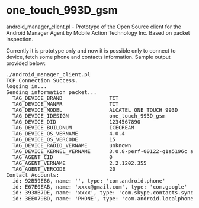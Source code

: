 one_touch_993D_gsm
==================
android_manager_client.pl - Prototype of the Open Source client for the Android
Manager Agent by Mobile Action Technology Inc. Based on packet inspection.

Currently it is prototype only and now it is possible only to connect to device,
fetch some phone and contacts information. Sample output provided below:

<pre>
./android_manager_client.pl
TCP Connection Success.
logging in...
Sending information packet...
  TAG_DEVICE_BRAND               TCT
  TAG_DEVICE_MANFR               TCT
  TAG_DEVICE_MODEL               ALCATEL ONE TOUCH 993D
  TAG_DEVICE_IDESIGN             one_touch_993D_gsm
  TAG_DEVICE_DID                 1234567890
  TAG_DEVICE_BUILDNUM            ICECREAM
  TAG_DEVICE_OS_VERNAME          4.0.4
  TAG_DEVICE_OS_VERCODE          15
  TAG_DEVICE_RADIO_VERNAME       unknown
  TAG_DEVICE_KERNEL_VERNAME      3.0.8-perf-00122-g1a5196c android-bld@50718-1 #1 Thu Nov 8 12:34:53 CST 2012
  TAG_AGENT_CID                  0
  TAG_AGENT_VERNAME              2.2.1202.355
  TAG_AGENT_VERCODE              20
Contact Accounts:
  id: 92B59E86, name: '', type: 'com.android.phone'
  id: E67E0EAB, name: 'xxxx@gmail.com', type: 'com.google'
  id: 3938B7DE, name: 'xxxx', type: 'com.skype.contacts.sync'
  id: 3EE079BD, name: 'PHONE', type: 'com.android.localphone'
</pre>